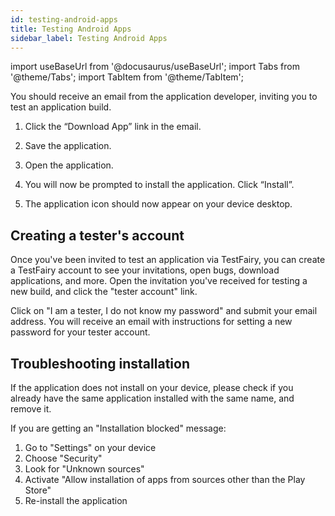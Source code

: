 ```yaml
---
id: testing-android-apps
title: Testing Android Apps
sidebar_label: Testing Android Apps
---
```


import useBaseUrl from '@docusaurus/useBaseUrl';
import Tabs from '@theme/Tabs';
import TabItem from '@theme/TabItem';

You should receive an email from the application developer, inviting you to test an application build.

1. Click the “Download App” link in the email.

2. Save the application.

3. Open the application.

4. You will now be prompted to install the application. Click “Install”.

5. The application icon should now appear on your device desktop.

## Creating a tester's account
Once you've been invited to test an application via TestFairy, you can create a TestFairy account to see your invitations, open bugs, download applications, and more. Open the invitation you've received for testing a new build, and click the "tester account" link.

Click on "I am a tester, I do not know my password" and submit your email address. You will receive an email with instructions for setting a new password for your 
tester account.

## Troubleshooting installation
If the application does not install on your device, please check if you already have the same application installed with the same name, and remove it.

If you are getting an "Installation blocked" message:

1. Go to "Settings" on your device
2. Choose "Security"
3. Look for "Unknown sources"
4. Activate "Allow installation of apps from sources other than the Play Store"
5. Re-install the application
